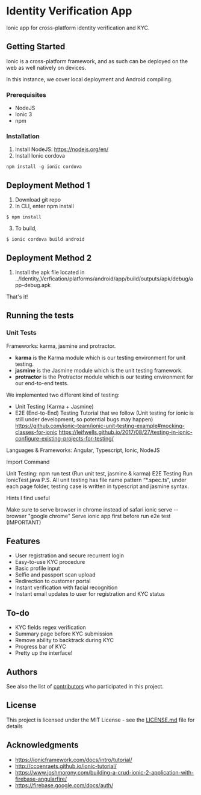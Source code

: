 # Identity Verification App
Ionic app for cross-platform identity verification and KYC.

## Getting Started
Ionic is a cross-platform framework, and as such can be deployed on the web as well natively on devices.

In this instance, we cover local deployment and Android compiling.

### Prerequisites
* NodeJS
* Ionic 3
* npm
### Installation
1. Install NodeJS: https://nodejs.org/en/
2. Install Ionic cordova
```
npm install -g ionic cordova
```
## Deployment Method 1
1. Download git repo
2. In CLI, enter npm install
```
$ npm install
```
3. To build,
```
$ ionic cordova build android
```
## Deployment Method 2
1. Install the apk file located in ../Identity_Verfication/platforms/android/app/build/outputs/apk/debug/app-debug.apk

That's it!

## Running the tests

### Unit Tests

Frameworks: karma, jasmine and protractor. 
- **karma** is the Karma module which is our testing environment for unit testing. 
- **jasmine** is the Jasmine module which is the unit testing framework. 
- **protractor** is the Protractor module which is our testing environment for our end-to-end tests. 

We implemented two different kind of testing:

- Unit Testing (Karma + Jasmine)
- E2E (End-to-End) Testing
Tutorial that we follow (Unit testing for ionic is still under development, so potential bugs may happen) https://github.com/ionic-team/ionic-unit-testing-example#mocking-classes-for-ionic https://leifwells.github.io/2017/08/27/testing-in-ionic-configure-existing-projects-for-testing/

Languages & Frameworks: Angular, Typescript, Ionic, NodeJS

Import Command

Unit Testing: npm run test (Run unit test, jasmine & karma)
E2E Testing Run IonicTest.java
P.S. All unit testing has file name pattern “*.spec.ts”, under each page folder, testing case is written in typescript and jasmine syntax.

Hints I find useful

Make sure to serve browser in chrome instead of safari
ionic serve --browser "google chrome"
Serve ionic app first before run e2e test (IMPORTANT)

## Features
* User registration and secure recurrent login
* Easy-to-use KYC procedure
* Basic profile input
* Selfie and passport scan upload
* Redirection to customer portal
* Instant verification with facial recognition
* Instant email updates to user for registration and KYC status

## To-do
* KYC fields regex verification
* Summary page before KYC submission
* Remove ability to backtrack during KYC
* Progress bar of KYC
* Pretty up the interface!

## Authors

See also the list of [contributors](https://github.com/orgs/myFace-KYC/people) who participated in this project.

## License

This project is licensed under the MIT License - see the [LICENSE.md](LICENSE.md) file for details

## Acknowledgments

* https://ionicframework.com/docs/intro/tutorial/
* http://ccoenraets.github.io/ionic-tutorial/
* https://www.joshmorony.com/building-a-crud-ionic-2-application-with-firebase-angularfire/
* https://firebase.google.com/docs/auth/

